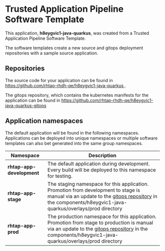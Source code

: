 # Trusted Application Pipeline Software Template

This application, **h8eygvic1-java-quarkus**, was created from a Trusted Application Pipeline Software Template.

The software templates create a new source and gitops deployment repositories with a sample source application. 

## Repositories

The source code for your application can be found in [https://github.com/rhtap-rhdh-qe/h8eygvic1-java-quarkus ](https://github.com/rhtap-rhdh-qe/h8eygvic1-java-quarkus ).
 
The gitops repository, which contains the kubernetes manifests for the application can be found in 
[https://github.com/rhtap-rhdh-qe/h8eygvic1-java-quarkus-gitops ](https://github.com/rhtap-rhdh-qe/h8eygvic1-java-quarkus-gitops ) 

## Application namespaces 

The default application will be found in the following namespaces. Applications can be deployed into unique namespaces or multiple software templates can also bet generated into the same group namespaces.  

|  Namespace   |  Description   |  
| -------- | -------- |   
| **rhtap-app-development** | The default application during development. Every build will be deployed to this namespace for testing. | 
| **rhtap-app-stage** | The staging namespace for this application. Promotion from development to stage is manual via an update to the [gitops repository](https://github.com/rhtap-rhdh-qe/h8eygvic1-java-quarkus-gitops ) in the components/h8eygvic1-java-quarkus/overlays/prod directory |  
| **rhtap-app-prod** | The production namespace for this application. Promotion from stage to production is manual via an update to the [gitops repository](https://github.com/rhtap-rhdh-qe/h8eygvic1-java-quarkus-gitops ) in the components/h8eygvic1-java-quarkus/overlays/prod directory | 